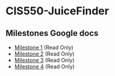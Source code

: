 # CIS550-JuiceFinder

## Milestones Google docs
- [Milestone 1](https://docs.google.com/document/d/1pku4BXDyfwcwIl79Wt63EHu3fOGUqHgm4nena25gOHI/edit?usp=sharing) (Read Only)
- [Milestone 2](https://docs.google.com/document/d/1PfW73ovIRpKvGcIU_ZMnfBr6SQaT2bWj0P3VmOTvJLo/edit?usp=sharing) (Read Only)
- [Milestone 3](https://docs.google.com/document/d/1tS1bNB624FFI93yG8ylwTZ-AxITk1LdJnpr6UCQTenA/edit?usp=sharing) (Read Only)
- [Milestone 4](https://docs.google.com/document/d/1DBQwfZ47GZomX-pLMmrBX_h1hd0nSFBgpHMD6minqFE/edit?usp=sharing) (Read Only)
